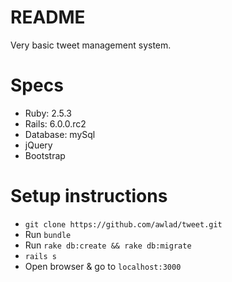 # README
Very basic tweet management system.

# Specs
* Ruby: 2.5.3
* Rails: 6.0.0.rc2
* Database: mySql
* jQuery 
* Bootstrap

# Setup instructions
* `git clone https://github.com/awlad/tweet.git`
* Run `bundle`
* Run `rake db:create && rake db:migrate`
* `rails s`
* Open browser & go to `localhost:3000`

